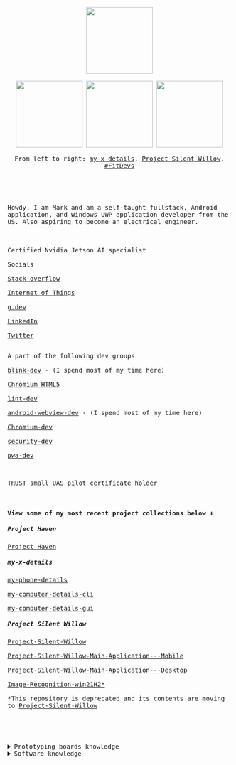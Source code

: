 <kbd>
<p align="center">
<a href="https://324hz.dev/"><img src="https://user-images.githubusercontent.com/92825997/195960427-6c16477d-bbc7-4f28-a264-0e2614266c49.png" width="150"/></a><br><br>
<a href="https://github.com/stars/win21H2/lists/my-x-details"><img src="https://user-images.githubusercontent.com/92825997/195734469-fd73b7ff-951a-4095-b59a-99b692a2a8ba.png" width="150"/></a>
<a href="https://github.com/stars/win21H2/lists/project-silent-willow"><img src="https://user-images.githubusercontent.com/92825997/195734501-5d8fcb99-fd95-46bd-987f-cd71f425e52b.png" width="150"/></a>
<a href="https://github.com/FitDevs-withKat"><img src="https://user-images.githubusercontent.com/92825997/195959293-a02e7dca-014f-4de7-9bd7-32200005276c.png" width="150"/></a>
</p>
<p align="center">From left to right: <a href="https://github.com/stars/win21H2/lists/my-x-details">my-x-details</a>, <a href="https://github.com/stars/win21H2/lists/project-silent-willow">Project Silent Willow</a>, <a href="https://github.com/FitDevs-withKat">#FitDevs</a><br><br></p>
<br>
<br>
<br>
Howdy, I am Mark and am a self-taught fullstack, Android application, and Windows UWP application developer from the US. Also aspiring to become an electrical engineer.<br><br><br><br>
Certified Nvidia Jetson AI specialist
<br><br>
Socials<br><br>
<a href="https://stackoverflow.com/users/19235706/324hz">Stack overflow</a><br><br>
<a href="https://iot.stackexchange.com/users/17149/324hz">Internet of Things</a><br><br>
<a href="https://g.dev/324hz">g.dev</a><br><br>
<a href="https://www.linkedin.com/in/mark-pushisnky/">LinkedIn</a><br><br>
<a href="https://twitter.com/win21H2">Twitter</a><br><br>


A part of the following dev groups<br><br>
<a href="https://groups.google.com/a/chromium.org/g/blink-dev">blink-dev</a> - (I spend most of my time here)<br><br>
<a href="https://groups.google.com/a/chromium.org/g/chromium-html5">Chromium HTML5</a><br><br>
<a href="https://groups.google.com/g/lint-dev">lint-dev</a><br><br>
<a href="https://groups.google.com/a/chromium.org/g/android-webview-dev">android-webview-dev</a> - (I spend most of my time here)<br><br>
<a href="https://groups.google.com/a/chromium.org/g/chromium-dev">Chromium-dev</a><br><br>
<a href="https://groups.google.com/a/chromium.org/g/security-dev">security-dev</a><br><br>
<a href="https://groups.google.com/a/chromium.org/g/pwa-dev">pwa-dev</a><br><br><br>

TRUST small UAS pilot certificate holder<br><br><br>

#### View some of my most recent project collections below ⬇️
##### Project Haven
 <a href="https://github.com/win21H2/Project-Haven">Project Haven</a><br>
##### my-x-details
<a href="https://github.com/win21H2/my-phone-details">my-phone-details</a><br><br>
<a href="https://github.com/win21H2/my-computer-details-cli">my-computer-details-cli</a><br><br>
<a href="https://github.com/win21H2/my-computer-details-gui">my-computer-details-gui</a><br>
##### Project Silent Willow
<a href="https://github.com/win21H2/Project-Silent-Willow">Project-Silent-Willow</a><br><br>
<a href="https://github.com/win21H2/Project-Silent-Willow-Main-Application---Mobile">Project-Silent-Willow-Main-Application---Mobile</a><br><br>
<a href="https://github.com/win21H2/Project-Silent-Willow-Main-Application---Desktop-CLI">Project-Silent-Willow-Main-Application---Desktop</a><br><br>
<a href="https://github.com/win21H2/Image-Recognition-win21H2">Image-Recognition-win21H2*</a><br><br>
*This repository is deprecated and its contents are moving to <a href="https://github.com/win21H2/Project-Silent-Willow">Project-Silent-Willow</a>

<br><br><br>
<details>
<summary>Prototyping boards knowledge</summary>
<br>
AI:<br>
 - Nvidia Jetson Nano<br><br>
 - Google Coral<br><br>
DIY/Development<br>
 - Arduino Uno<br><br>
 - Arduino Uno Mini<br><br>
 - Arudino Pro Mini<br><br>
 - Arduino Pro Micro<br><br>
 - Arduino Mega 2560<br><br>
 - Arduino Leonardo<br><br>
 - Raspberry pi Zero 2W<br><br>
Wifi Enabled<br>
 - ESP32 devkitC<br><br>
 - ESP32 Camera Module<br><br>
SBCs<br>
 - Lattepanda Alpha (I forgot the model number)<br><br>
 - Intel Edison<br><br>
</details>

<details>
<summary>Software knowledge</summary>
<br>
Code Development<br>
 - Visual Studio 2022<br><br>
 - Visual Studio Code<br><br>
 - Android Studio<br><br><br>
 - Github Desktop<br><br>
 - Arduino IDE (1.8.9 & 2.0.0)<br><br>
 - Mu Editor<br><br>
 - Mircosoft Power Automate<br><br>
 - Firebase<br><br>
 - Docker Desktop<br><br>
 - WatchFaceStudio<br><br>
Designing/CAD/CAM<br>
 - LTspice XVII<br><br>
 - KiCAD<br><br>
 - OpenSim<br><br>
 - Fusion 360<br><br>
 - Blender<br><br>
 - Structural Bridge Design 2022 (Autodesk)<br><br>
 - Flashprint<br><br>
 - 2D Design<br><br>
 - Vernier Graphical Analysys<br><br>
 - Ultimaker Cura<br><br>
Others<br>
 - Desmos<br><br>
</details>

